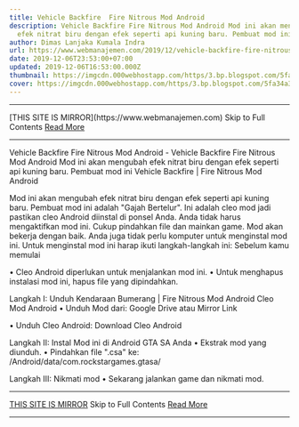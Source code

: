 ```yaml
---
title: Vehicle Backfire  Fire Nitrous Mod Android
description: Vehicle Backfire Fire Nitrous Mod Android Mod ini akan mengubah
  efek nitrat biru dengan efek seperti api kuning baru. Pembuat mod ini
author: Dimas Lanjaka Kumala Indra
url: https://www.webmanajemen.com/2019/12/vehicle-backfire-fire-nitrous-mod.html
date: 2019-12-06T23:53:00+07:00
updated: 2019-12-06T16:53:00.000Z
thumbnail: https://imgcdn.000webhostapp.com/https/3.bp.blogspot.com/5fa34a34ef308b75079da436d147e530.jpeg
cover: https://imgcdn.000webhostapp.com/https/3.bp.blogspot.com/5fa34a34ef308b75079da436d147e530.jpeg
---
```


<hr/> [THIS SITE IS MIRROR](https://www.webmanajemen.com) Skip to Full Contents <a href="https://www.webmanajemen.com/2019/12/vehicle-backfire-fire-nitrous-mod.html" rel="follow" class="button" id="read-more">Read More</a> <hr/> Vehicle Backfire  Fire Nitrous Mod Android - Vehicle Backfire Fire Nitrous Mod Android Mod ini akan mengubah efek nitrat biru dengan efek seperti api kuning baru. Pembuat mod ini Vehicle Backfire | Fire Nitrous Mod Android 




  Mod ini akan mengubah efek nitrat biru dengan efek seperti api kuning baru.  Pembuat mod ini adalah "Gajah Bertelur".  Ini adalah cleo mod jadi pastikan cleo Android diinstal di ponsel Anda.  Anda tidak harus mengaktifkan mod ini.  Cukup pindahkan file dan mainkan game.  Mod akan bekerja dengan baik.  Anda juga tidak perlu komputer untuk menginstal mod ini. 
  Untuk menginstal mod ini harap ikuti langkah-langkah ini: 
  Sebelum kamu memulai 

  • Cleo Android diperlukan untuk menjalankan mod ini. 
  • Untuk menghapus instalasi mod ini, hapus file yang dipindahkan. 
 
 

  Langkah I: Unduh Kendaraan Bumerang |  Fire Nitrous Mod Android Cleo Mod Android 
  • Unduh Mod dari: 
 Google Drive 
  atau 
 Mirror Link 
 
  • Unduh Cleo Android: 
 Download Cleo Android 
 
 
  Langkah II: Instal Mod ini di Android GTA SA Anda 
  • Ekstrak mod yang diunduh. 
  • Pindahkan file ".csa" ke: 
  /Android/data/com.rockstargames.gtasa/ <here> 
 
 
  Langkah III: Nikmati mod 
  • Sekarang jalankan game dan nikmati mod. <hr/> [THIS SITE IS MIRROR](https://www.webmanajemen.com) Skip to Full Contents <a href="https://www.webmanajemen.com/2019/12/vehicle-backfire-fire-nitrous-mod.html" rel="follow" class="button" id="read-more">Read More</a> <hr/>